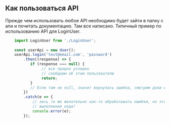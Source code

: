 ## Как пользоваться API
Прежде чем использовать любое API необходимо будет зайти в папку с апи и почитать документацию. 
Там все написано. Типичный пример по использованию API для LoginUser. 
```typescript jsx
    import LoginUser from './LoginUser';
    
    const userApi = new User();
    userApi.login('test@email.com', 'password')
        .then((response) => {
           if (response === null) {
                // все прошло успешно
                // сообщаем об этом пользователю
                return;
           }
           // Если там не null, значит вернулась ошибка, смотрим доки и обрабатываем ее
        }) 
        .catch(e => {
            // зесь то же желательно как-то обрабатывать ошибки, но это ошибки которые выпали уже в процессе 
            // выполнения кода!
            console.error(e);
        });
```
